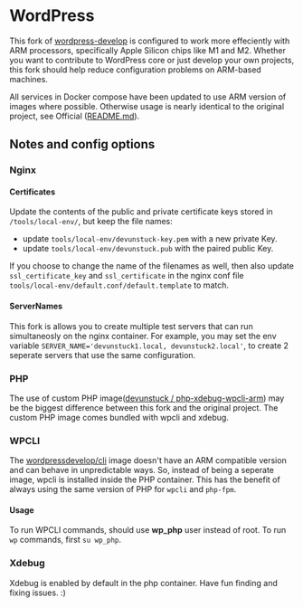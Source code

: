# WordPress

This fork of [wordpress-develop](https://github.com/WordPress/wordpress-develop) is configured to work more effeciently with ARM processors, specifically Apple Silicon chips like M1 and M2.
Whether you want to contribute to WordPress core or just develop your own projects, this fork should help reduce configuration problems on ARM-based machines.

All services in Docker compose have been updated to use ARM version of images where possible. 
Otherwise usage is nearly identical to the original project, see Official ([README.md](https://github.com/WordPress/wordpress-develop/blob/trunk/README.md)).

## Notes and config options

### Nginx

#### Certificates
Update the contents of the public and private certificate keys stored in `/tools/local-env/`, but keep the file names:  
- update `tools/local-env/devunstuck-key.pem` with a new private Key.
- update `tools/local-env/devunstuck.pub` with the paired public Key.

If you choose to change the name of the filenames as well, then also update `ssl_certificate_key` and `ssl_certificate` in the nginx conf file `tools/local-env/default.conf/default.template` to match.

#### ServerNames
This fork is allows you to create multiple test servers that can run simultaneosly on the nginx container.
For example, you may set the env variable `SERVER_NAME='devunstuck1.local, devunstuck2.local'`, to create 2 seperate servers that use the same configuration.


### PHP

The use of custom PHP image([devunstuck / php-xdebug-wpcli-arm](https://hub.docker.com/repository/docker/devunstuck/php-xdebug-wpcli-arm)) may be the biggest difference between this fork and the original project. 
The custom PHP image comes bundled with wpcli and xdebug.


### WPCLI

The [wordpressdevelop/cli](https://registry.hub.docker.com/r/wordpressdevelop/cli#!) image doesn't have an ARM compatible version and can behave in unpredictable ways.
So, instead of being a seperate image, wpcli is installed inside the PHP container. 
This has the benefit of always using the same version of PHP for `wpcli` and `php-fpm`.

#### Usage

To run WPCLI commands, should use **wp_php** user instead of root. 
To run `wp` commands, first `su wp_php`. 



### Xdebug

Xdebug is enabled by default in the php container. 
Have fun finding and fixing issues. :)